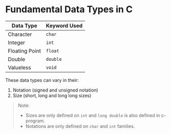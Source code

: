 # Fundamental Data Types in C

| Data Type       | Keyword Used  |
|-----------------|---------------|
| Character       | `char`        |
| Integer         | `int`         |
| Floating Point  | `float`       |
| Double          | `double`      |
| Valueless       | `void`        |

These data types can vary in their:

1. Notation (signed and unsigned notation)
2. Size (short, long and long long sizes)

> Note:
>
> - Sizes are only defined on `int` and `long double` is also defined in c-program.
> - Notations are only defined on `char` and `int` families.
